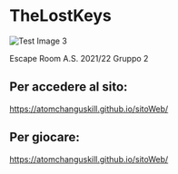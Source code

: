 # TheLostKeys

![Test Image 3](https://github.com/itisrivoira/TheLostKeys/Python/assets/Logo.png)

Escape Room A.S. 2021/22 Gruppo 2
## Per accedere al sito:
https://atomchanguskill.github.io/sitoWeb/
## Per giocare:
https://atomchanguskill.github.io/sitoWeb/
